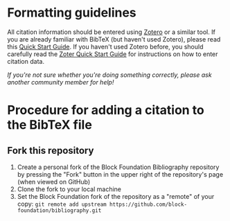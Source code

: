 # Formatting guidelines

All citation information should be entered using [Zotero](http://zotero.org/) or a similar tool. If you are already familiar with BibTeX (but haven't used Zotero), please read this [Quick Start Guide](http://bibdesk.sourceforge.net/manual/BibDeskHelp_1.html#SEC5).  If you haven't used Zotero before, you should carefully read the [Zoter Quick Start Guide](https://www.zotero.org/support/quick_start_guide) for instructions on how to enter citation data.

*If you're not sure whether you're doing something correctly, please ask another community member for help!*

# Procedure for adding a citation to the BibTeX file

## Fork this repository

1. Create a personal fork of the Block Foundation Bibliography repository by pressing the "Fork" button in the upper right of the repository's page (when viewed on GitHub)
2. Clone the fork to your local machine
3. Set the Block Foundation fork of the repository as a "remote" of your copy: `git remote add upstream https://github.com/block-foundation/bibliography.git`
